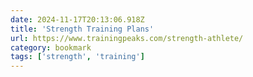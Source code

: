 ```yaml
---
date: 2024-11-17T20:13:06.918Z
title: 'Strength Training Plans'
url: https://www.trainingpeaks.com/strength-athlete/
category: bookmark
tags: ['strength', 'training']
---
```

